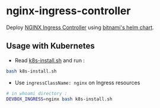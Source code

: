 # nginx-ingress-controller

Deploy [NGINX Ingress Controller](https://docs.nginx.com/nginx-ingress-controller/) using [bitnami's helm chart](https://bitnami.com/stack/nginx-ingress-controller/helm).

## Usage with Kubernetes

* Read [k8s-install.sh](k8s-install.sh) and run :

```bash
bash k8s-install.sh
```

* Use `ingressClassName: nginx` on Ingress resources

```bash
# in whoami directory :
DEVBOX_INGRESS=nginx bash k8s-install.sh
```


